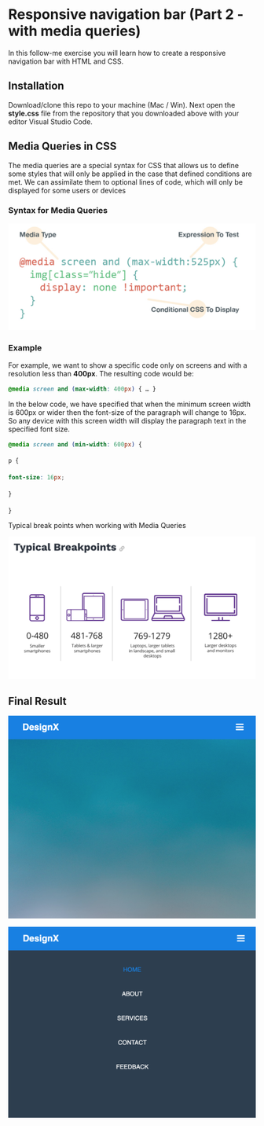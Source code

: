 # Responsive navigation bar (Part 2 - with media queries)

In this follow-me exercise you will learn how to create a responsive navigation bar with HTML and CSS.

## Installation

Download/clone this repo to your machine (Mac / Win).
Next open the **style.css** file from the repository that you downloaded above with your editor Visual Studio Code.  

## Media Queries in CSS

The media queries are a special syntax for CSS that allows us to define some styles that will only be applied in the case that defined conditions are met. We can assimilate them to optional lines of code, which will only be displayed for some users or devices

### Syntax for Media Queries

![Syntax for Media Queries](media-queries.png)


### Example

For example, we want to show a specific code only on screens and with a resolution less than **400px**. The resulting code would be:

```css
@media screen and (max-width: 400px) { … }
```


In the below code, we have specified that when the minimum screen width is 600px or wider then the font-size of the paragraph will change to 16px. So any device with this screen width will display the paragraph text in the specified font size.

```css
@media screen and (min-width: 600px) {

p {

font-size: 16px;

}

}
```

Typical break points when working with Media Queries


![Typical break points](typical-breakpoints.png)



## Final Result

![Responsive navbar - mobile-menu unclicked](responsive-navbar-1.png)

![Responsive navbar - mobile-menu-clicked](responsive-navbar-2.png)


